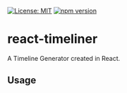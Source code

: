
[![License: MIT](https://img.shields.io/badge/License-MIT-green.svg)](https://opensource.org/licenses/MIT)
[![npm version](https://badge.fury.io/js/react-timeline-scribble.svg)](https://badge.fury.io/js/react-timeline-scribble)

# react-timeliner
A Timeline Generator created in React.

## Usage

